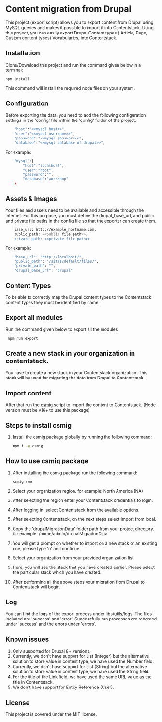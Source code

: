 # Content migration from Drupal

This project (export script) allows you to export content from Drupal using MySQL queries and makes it possible to import it into Contentstack. Using this project, you can easily export Drupal Content types ( Article, Page, Custom content types) Vocabularies, into Contentstack.

## Installation

Clone/Download this project and run the command given below in a terminal:

```bash
npm install
```

This command will install the required node files on your system.

## Configuration

Before exporting the data, you need to add the following configuration settings in the 'config' file within the 'config' folder of the project:

```bash
    "host":"<<mysql host>>",
    "user":"<<mysql username>>",
    "password":"<<mysql password>>",
    "database":"<<mysql database of drupal>>",
```

For example:

```bash
    "mysql":{
        "host":"localhost",
        "user":"root",
        "password":"",
        "database":"workshop"
    }
```

## Assets & Images

Your files and assets need to be available and accessible through the internet. For this purpose, you must define the drupal_base_url, and public and private file paths in the config file so that the exporter can create them.

```bash
    base_url: http://example_hostname.com,
    public_path: <<public file path>>,
    private_path: <<private file path>>
```

For example:

```bash
    "base_url": "http://localhost/",
    "public_path": "/sites/default/files/",
    "private_path": "",
    "drupal_base_url": "drupal"
```

## Content Types

To be able to correctly map the Drupal content types to the Contentstack content types they must be identified by name.

## Export all modules

Run the command given below to export all the modules:

```bash
 npm run export
```

## Create a new stack in your organization in contentstack.

You have to create a new stack in your Contentstack organization. This stack will be used for migrating the data from Drupal to Contentstack.

## Import content

After that run the [csmig](https://www.npmjs.com/package/csmig) script to import the content to Contentstack. (Node version must be v16+ to use this package)

## Steps to install csmig

1. Install the csmig package globally by running the following command:

   ```bash
   npm i -g csmig
   ```

## How to use csmig package

1. After installing the csmig package run the following command:

   ```bash
   csmig run
   ```

2. Select your organization region.
   for example: North America (NA)
3. After selecting the region enter your Contentstack credentials to login.
4. After logging in, select Contentstack from the available options.
5. After selecting Contentstack, on the next steps select Import from local.
6. Copy the 'drupalMigrationData' folder path from your project directory.
   for example: /home/admin/drupalMigrationData
7. You will get a prompt on whether to import on a new stack or an existing one, please type 'n' and continue.
8. Select your organization from your provided organization list.
9. Here, you will see the stack that you have created earlier. Please select the particular stack which you have created.
10. After performing all the above steps your migration from Drupal to Contentstack will begin.

## Log

You can find the logs of the export process under libs/utils/logs. The files included are 'success' and 'error'. Successfully run processes are recorded under 'success' and the errors under 'errors'.

## Known issues

1. Only supported for Drupal 8+ versions.
2. Currently, we don't have support for List (Integer) but the alternative solution to store value in content type, we have used the Number field.
3. Currently, we don't have support for List (String) but the alternative solution to store value in content type, we have used the String field.
4. For the title of the Link field, we have used the same URL value as the title in Contentstack.
5. We don't have support for Entity Reference (User).

## License

This project is covered under the MIT license.
